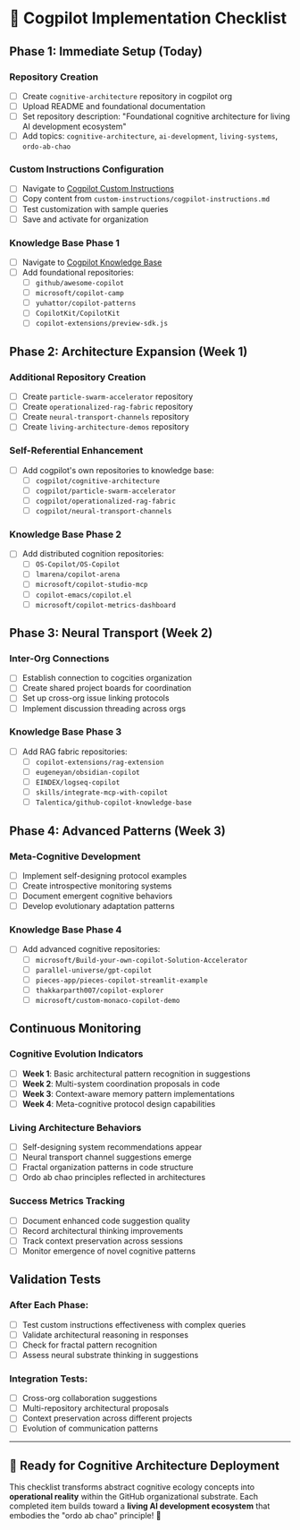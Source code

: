 # 🧠 Cogpilot Implementation Checklist

## Phase 1: Immediate Setup (Today)

### **Repository Creation**
- [ ] Create `cognitive-architecture` repository in cogpilot org
- [ ] Upload README and foundational documentation
- [ ] Set repository description: "Foundational cognitive architecture for living AI development ecosystem"
- [ ] Add topics: `cognitive-architecture`, `ai-development`, `living-systems`, `ordo-ab-chao`

### **Custom Instructions Configuration** 
- [ ] Navigate to [Cogpilot Custom Instructions](https://github.com/organizations/cogpilot/settings/copilot/custom_instructions)
- [ ] Copy content from `custom-instructions/cogpilot-instructions.md`
- [ ] Test customization with sample queries
- [ ] Save and activate for organization

### **Knowledge Base Phase 1**
- [ ] Navigate to [Cogpilot Knowledge Base](https://github.com/organizations/cogpilot/settings/copilot/chat_settings/new)
- [ ] Add foundational repositories:
  - [ ] `github/awesome-copilot`
  - [ ] `microsoft/copilot-camp`
  - [ ] `yuhattor/copilot-patterns`
  - [ ] `CopilotKit/CopilotKit`
  - [ ] `copilot-extensions/preview-sdk.js`

## Phase 2: Architecture Expansion (Week 1)

### **Additional Repository Creation**
- [ ] Create `particle-swarm-accelerator` repository
- [ ] Create `operationalized-rag-fabric` repository  
- [ ] Create `neural-transport-channels` repository
- [ ] Create `living-architecture-demos` repository

### **Self-Referential Enhancement**
- [ ] Add cogpilot's own repositories to knowledge base:
  - [ ] `cogpilot/cognitive-architecture`
  - [ ] `cogpilot/particle-swarm-accelerator`
  - [ ] `cogpilot/operationalized-rag-fabric`
  - [ ] `cogpilot/neural-transport-channels`

### **Knowledge Base Phase 2**
- [ ] Add distributed cognition repositories:
  - [ ] `OS-Copilot/OS-Copilot`
  - [ ] `lmarena/copilot-arena`
  - [ ] `microsoft/copilot-studio-mcp`
  - [ ] `copilot-emacs/copilot.el`
  - [ ] `microsoft/copilot-metrics-dashboard`

## Phase 3: Neural Transport (Week 2)

### **Inter-Org Connections**
- [ ] Establish connection to cogcities organization
- [ ] Create shared project boards for coordination
- [ ] Set up cross-org issue linking protocols
- [ ] Implement discussion threading across orgs

### **Knowledge Base Phase 3**
- [ ] Add RAG fabric repositories:
  - [ ] `copilot-extensions/rag-extension`
  - [ ] `eugeneyan/obsidian-copilot`
  - [ ] `EINDEX/logseq-copilot`
  - [ ] `skills/integrate-mcp-with-copilot`
  - [ ] `Talentica/github-copilot-knowledge-base`

## Phase 4: Advanced Patterns (Week 3)

### **Meta-Cognitive Development**
- [ ] Implement self-designing protocol examples
- [ ] Create introspective monitoring systems
- [ ] Document emergent cognitive behaviors
- [ ] Develop evolutionary adaptation patterns

### **Knowledge Base Phase 4**
- [ ] Add advanced cognitive repositories:
  - [ ] `microsoft/Build-your-own-copilot-Solution-Accelerator`
  - [ ] `parallel-universe/gpt-copilot`
  - [ ] `pieces-app/pieces-copilot-streamlit-example`
  - [ ] `thakkarparth007/copilot-explorer`
  - [ ] `microsoft/custom-monaco-copilot-demo`

## Continuous Monitoring

### **Cognitive Evolution Indicators**
- [ ] **Week 1**: Basic architectural pattern recognition in suggestions
- [ ] **Week 2**: Multi-system coordination proposals in code
- [ ] **Week 3**: Context-aware memory pattern implementations
- [ ] **Week 4**: Meta-cognitive protocol design capabilities

### **Living Architecture Behaviors**
- [ ] Self-designing system recommendations appear
- [ ] Neural transport channel suggestions emerge
- [ ] Fractal organization patterns in code structure
- [ ] Ordo ab chao principles reflected in architectures

### **Success Metrics Tracking**
- [ ] Document enhanced code suggestion quality
- [ ] Record architectural thinking improvements
- [ ] Track context preservation across sessions
- [ ] Monitor emergence of novel cognitive patterns

## Validation Tests

### **After Each Phase:**
- [ ] Test custom instructions effectiveness with complex queries
- [ ] Validate architectural reasoning in responses
- [ ] Check for fractal pattern recognition
- [ ] Assess neural substrate thinking in suggestions

### **Integration Tests:**
- [ ] Cross-org collaboration suggestions
- [ ] Multi-repository architectural proposals
- [ ] Context preservation across different projects
- [ ] Evolution of communication patterns

---

## 🚀 Ready for Cognitive Architecture Deployment

This checklist transforms abstract cognitive ecology concepts into **operational reality** within the GitHub organizational substrate. Each completed item builds toward a **living AI development ecosystem** that embodies the "ordo ab chao" principle! 🌟
